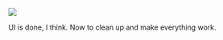 ![](https://db-feed.s3.amazonaws.com/legacy/Screenshot_from_2020_01_01_16_09_47-1577913038978.png)

UI is done, I think. Now to clean up and make everything work.
